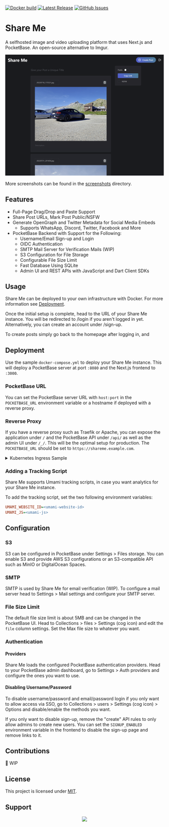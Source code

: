 [![Docker build](https://github.com/bytegun/share-me/actions/workflows/main.yml/badge.svg)](https://github.com/bytegun/share-me/actions/workflows/main.yml)
[![Latest Release](https://img.shields.io/github/v/release/bytegun/share-me?include_prereleases)](https://github.com/bytegun/share-me/releases/latest)
[![GitHub Issues](https://img.shields.io/github/issues/bytegun/share-me)](https://github.com/bytegun/share-me/issues?q=is%3Aissue+is%3Aopen+sort%3Aupdated-desc)

# Share Me

A selfhosted image and video uploading platform that uses Next.js and PocketBase. An open-source alternative to Imgur.

![Screenshot](./assets/screenshots/post.png)

More screenshots can be found in the [screenshots](./assets/screenshots/) directory.

## Features

- Full-Page Drag/Drop and Paste Support
- Share Post URLs, Mark Post Public/NSFW
- Generate OpenGraph and Twitter Metadata for Social Media Embeds
  - Supports WhatsApp, Discord, Twitter, Facebook and More
- PocketBase Backend with Support for the Following:
  - Username/Email Sign-up and Login
  - OIDC Authentication
  - SMTP Mail Server for Verification Mails (WIP)
  - S3 Configuration for File Storage
  - Configurable File Size Limit
  - Fast Database Using SQLite
  - Admin UI and REST APIs with JavaScript and Dart Client SDKs

## Usage

Share Me can be deployed to your own infrastructure with Docker. For more information see [Deployment](#deployment).

Once the initial setup is complete, head to the URL of your Share Me instance. You will be redirected to /login if you aren't logged in yet. Alternatively, you can create an account under /sign-up.

To create posts simply go back to the homepage after logging in, and

## Deployment

Use the sample `docker-compose.yml` to deploy your Share Me instance. This will deploy a PocketBase server at port `:8080` and the Next.js frontend to `:3000`.

### PocketBase URL

You can set the PocketBase server URL with `host:port` in the `POCKETBASE_URL` environment variable or a hostname if deployed with a reverse proxy.

### Reverse Proxy

If you have a reverse proxy such as Traefik or Apache, you can expose the application under `/` and the PocketBase API under `/api/` as well as the admin UI under `/_/`. This will be the optimal setup for production. The `POCKETBASE_URL` should be set to `https://shareme.example.com`.

<details>
  <summary>Kubernetes Ingress Sample</summary>

```yml
apiVersion: networking.k8s.io/v1
kind: Ingress
metadata:
  name: share-me
spec:
  rules:
    - host: shareme.example.com
      http:
        paths:
          - backend:
              service:
                name: share-me-frontend
                port:
                  name: http
            path: /
            pathType: Prefix
          - backend:
              service:
                name: share-me-server
                port:
                  name: http
            path: /api/
            pathType: Prefix
          - backend:
              service:
                name: share-me-server
                port:
                  name: http
            path: /_/
            pathType: Prefix
```

</details>

### Adding a Tracking Script

Share Me supports Umami tracking scripts, in case you want analytics for your Share Me instance.

To add the tracking script, set the two following environment variables:

```ini
UMAMI_WEBSITE_ID=<umami-website-id>
UMAMI_JS=<umami-js>
```

## Configuration

### S3

S3 can be configured in PocketBase under Settings > Files storage. You can enable S3 and provide AWS S3 configurations or an S3-compatible API such as MinIO or DigitalOcean Spaces.

### SMTP

SMTP is used by Share Me for email verification (WIP). To configure a mail server head to Settings > Mail settings and configure your SMTP server.

### File Size Limit

The default file size limit is about 5MB and can be changed in the PocketBase UI. Head to Collections > files > Settings (cog icon) and edit the `file` column settings. Set the Max file size to whatever you want.

### Authentication

#### Providers

Share Me loads the configured PocketBase authentication providers. Head to your PocketBase admin dashboard, go to Settings > Auth providers and configure the ones you want to use.

#### Disabling Username/Password

To disable username/password and email/password login if you only want to allow access via SSO, go to Collections > users > Settings (cog icon) > Options and disable/enable the methods you want.

If you only want to disable sign-up, remove the "create" API rules to only allow admins to create new users. You can set the `SIGNUP_ENABLED` environment variable in the frontend to disable the sign-up page and remove links to it.

## Contributions

🚧 WIP

## License

This project is licensed under [MIT](./LICENSE).

## Support

<div style="display: flex; justify-content: center">
  <a href="https://www.buymeacoffee.com/bytegun"><img src="https://img.buymeacoffee.com/button-api/?text=Buy me a coffee&emoji=&slug=bytegun&button_colour=5F7FFF&font_colour=ffffff&font_family=Lato&outline_colour=000000&coffee_colour=FFDD00" /></a>
</div>
